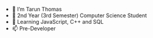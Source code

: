 - 👀 I’m Tarun Thomas
- 🌱 2nd Year (3rd Semester) Computer Science Student 
- 🥅 Learning JavaScript, C++ and SQL
- 📫 Pre-Developer 

<!---
TarunThomas03/TarunThomas03 is a ✨ special ✨ repository because its `README.md` (this file) appears on your GitHub profile.
You can click the Preview link to take a look at your changes.
--->
